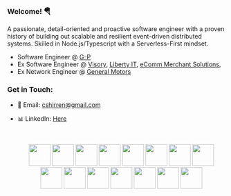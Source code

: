 ### Welcome! 🪂
A passionate, detail-oriented and proactive software engineer with a proven history of building out scalable and resilient event-driven distributed systems. Skilled in Node.js/Typescript with a Serverless-First mindset. 

  - Software Engineer @ [G-P](https://www.globalization-partners.com)
  - Ex Software Engineer @ [Visory](https://www.visory.com.au/), [Liberty IT](https://www.liberty-it.co.uk/about-us/overview), [eComm Merchant Solutions](https://ecomm365.com/),
  - Ex Network Engineer @ [General Motors](https://www.gm.com/)

### Get in Touch:

- 📧 Email: [cshirren@gmail.com](mailto:cshirren@gmail.com)
- 📊 LinkedIn: [Here](https://www.linkedin.com/in/conor-shirren1/)

    <br/>
    <p align="center">
        <img height="50" src="https://cdn.jsdelivr.net/gh/devicons/devicon/icons/javascript/javascript-original.svg" />
        <img height="50" src="https://cdn.jsdelivr.net/gh/devicons/devicon/icons/typescript/typescript-original.svg" />
        <img height="50" src="https://cdn.jsdelivr.net/gh/devicons/devicon/icons/nodejs/nodejs-original.svg" />
        <img height="50" src="https://cdn.jsdelivr.net/gh/devicons/devicon/icons/graphql/graphql-plain.svg" />
        <img height="50" src="https://cdn.jsdelivr.net/gh/devicons/devicon/icons/python/python-original.svg" />
        <img height="50" src="https://cdn.jsdelivr.net/gh/devicons/devicon/icons/docker/docker-original.svg" />
        <img height="50" src="https://cdn.jsdelivr.net/gh/devicons/devicon/icons/kubernetes/kubernetes-plain.svg" />
        <img height="50" src="https://cdn.jsdelivr.net/gh/devicons/devicon/icons/git/git-original.svg" />
        <img height="50" src="https://cdn.jsdelivr.net/gh/devicons/devicon/icons/vscode/vscode-original.svg" />
        <img height="50" src="https://cdn.jsdelivr.net/gh/devicons/devicon/icons/jest/jest-plain.svg" />
        <img height="50" src="https://cdn.jsdelivr.net/gh/devicons/devicon/icons/mongodb/mongodb-plain-wordmark.svg" />
        <img height="50" src="https://cdn.jsdelivr.net/gh/devicons/devicon/icons/raspberrypi/raspberrypi-original.svg" />
        <img height="50" src="https://cdn.jsdelivr.net/gh/devicons/devicon/icons/tensorflow/tensorflow-original.svg" />
        <img height="50" src="https://cdn.jsdelivr.net/gh/devicons/devicon/icons/jupyter/jupyter-original-wordmark.svg" />
        <img height="50" src="https://cdn.jsdelivr.net/gh/devicons/devicon/icons/amazonwebservices/amazonwebservices-original.svg" />     
    </p>
    
